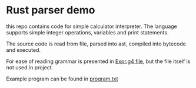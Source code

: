 # Rust parser demo
this repo contains code for simple calculator interpreter.
The language supports simple integer operations, variables and print statements.

The source code is read from file, parsed into ast, compiled into bytecode and executed.

For ease of reading grammar is presented in [Expr.g4 file](./Expr.g4), but the file itself is not used in project.

Example program can be found in [program.txt](./program.txt)